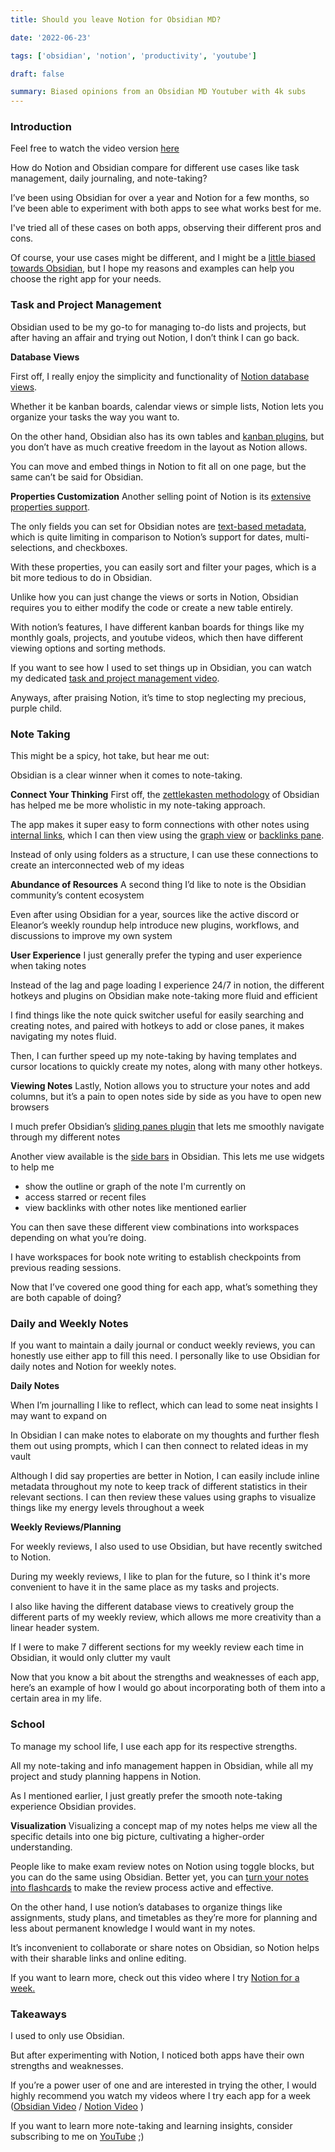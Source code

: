 ```yaml
---
title: Should you leave Notion for Obsidian MD?

date: '2022-06-23'

tags: ['obsidian', 'notion', 'productivity', 'youtube']

draft: false

summary: Biased opinions from an Obsidian MD Youtuber with 4k subs
---
```


### Introduction

Feel free to watch the video version [here](https://www.youtube.com/watch?v=RPZDlizrsCU)

How do Notion and Obsidian compare for different use cases like task management, daily journaling, and note-taking?

I’ve been using Obsidian for over a year and Notion for a few months, so I’ve been able to experiment with both apps to see what works best for me.

I've tried all of these cases on both apps, observing their different pros and cons.

Of course, your use cases might be different, and I might be a [little biased towards Obsidian](https://www.youtube.com/c/JohnMavrickWasTaken/videos), but I hope my reasons and examples can help you choose the right app for your needs.

### Task and Project Management

Obsidian used to be my go-to for managing to-do lists and projects, but after having an affair and trying out Notion, I don’t think I can go back.

**Database Views**

First off, I really enjoy the simplicity and functionality of [Notion database views](https://www.notion.so/help/intro-to-databases).

Whether it be kanban boards, calendar views or simple lists, Notion lets you organize your tasks the way you want to.

On the other hand, Obsidian also has its own tables and [kanban plugins](https://github.com/mgmeyers/obsidian-kanban), but you don’t have as much creative freedom in the layout as Notion allows.

You can move and embed things in Notion to fit all on one page, but the same can’t be said for Obsidian.

**Properties Customization**
Another selling point of Notion is its [extensive properties support](https://www.notion.so/help/guides/database-properties-help-organize-your-teams-information).

The only fields you can set for Obsidian notes are [text-based metadata](https://learn-the-web.algonquindesign.ca/topics/markdown-yaml-cheat-sheet/), which is quite limiting in comparison to Notion’s support for dates, multi-selections, and checkboxes.

With these properties, you can easily sort and filter your pages, which is a bit more tedious to do in Obsidian.

Unlike how you can just change the views or sorts in Notion, Obsidian requires you to either modify the code or create a new table entirely.

With notion’s features, I have different kanban boards for things like my monthly goals, projects, and youtube videos, which then have different viewing options and sorting methods.

If you want to see how I used to set things up in Obsidian, you can watch my dedicated [task and project management video](https://www.youtube.com/watch?v=WigJ_rpCFpE).

Anyways, after praising Notion, it’s time to stop neglecting my precious, purple child.

### Note Taking

This might be a spicy, hot take, but hear me out:

Obsidian is a clear winner when it comes to note-taking.

**Connect Your Thinking**
First off, the [zettlekasten methodology](https://zettelkasten.de/posts/overview/) of Obsidian has helped me be more wholistic in my note-taking approach.

The app makes it super easy to form connections with other notes using [internal links](https://help.obsidian.md/How+to/Internal+link), which I can then view using the [graph view](https://help.obsidian.md/Plugins/Graph+view) or [backlinks pane](https://help.obsidian.md/How+to/Working+with+backlinks).

Instead of only using folders as a structure, I can use these connections to create an interconnected web of my ideas

**Abundance of Resources**
A second thing I’d like to note is the Obsidian community’s content ecosystem

Even after using Obsidian for a year, sources like the active discord or Eleanor’s weekly roundup help introduce new plugins, workflows, and discussions to improve my own system

**User Experience**
I just generally prefer the typing and user experience when taking notes

Instead of the lag and page loading I experience 24/7 in notion, the different hotkeys and plugins on Obsidian make note-taking more fluid and efficient

I find things like the note quick switcher useful for easily searching and creating notes, and paired with hotkeys to add or close panes, it makes navigating my notes fluid.

Then, I can further speed up my note-taking by having templates and cursor locations to quickly create my notes, along with many other hotkeys.

**Viewing Notes**
Lastly, Notion allows you to structure your notes and add columns, but it’s a pain to open notes side by side as you have to open new browsers

I much prefer Obsidian’s [sliding panes plugin](https://github.com/deathau/sliding-panes-obsidian) that lets me smoothly navigate through my different notes

Another view available is the [side bars](https://help.obsidian.md/User+interface/Workspace/Sidebar) in Obsidian. This lets me use widgets to help me

- show the outline or graph of the note I'm currently on
- access starred or recent files
- view backlinks with other notes like mentioned earlier

You can then save these different view combinations into workspaces depending on what you’re doing.

I have workspaces for book note writing to establish checkpoints from previous reading sessions.

Now that I’ve covered one good thing for each app, what’s something they are both capable of doing?

### Daily and Weekly Notes

If you want to maintain a daily journal or conduct weekly reviews, you can honestly use either app to fill this need. I personally like to use Obsidian for daily notes and Notion for weekly notes.

**Daily Notes**

When I’m journalling I like to reflect, which can lead to some neat insights I may want to expand on

In Obsidian I can make notes to elaborate on my thoughts and further flesh them out using prompts, which I can then connect to related ideas in my vault

Although I did say properties are better in Notion, I can easily include inline metadata throughout my note to keep track of different statistics in their relevant sections. I can then review these values using graphs to visualize things like my energy levels throughout a week

**Weekly Reviews/Planning**

For weekly reviews, I also used to use Obsidian, but have recently switched to Notion.

During my weekly reviews, I like to plan for the future, so I think it's more convenient to have it in the same place as my tasks and projects.

I also like having the different database views to creatively group the different parts of my weekly review, which allows me more creativity than a linear header system.

If I were to make 7 different sections for my weekly review each time in Obsidian, it would only clutter my vault

Now that you know a bit about the strengths and weaknesses of each app, here’s an example of how I would go about incorporating both of them into a certain area in my life.

### School

To manage my school life, I use each app for its respective strengths.

All my note-taking and info management happen in Obsidian, while all my project and study planning happens in Notion.

As I mentioned earlier, I just greatly prefer the smooth note-taking experience Obsidian provides.

**Visualization**
Visualizing a concept map of my notes helps me view all the specific details into one big picture, cultivating a higher-order understanding.

People like to make exam review notes on Notion using toggle blocks, but you can do the same using Obsidian. Better yet, you can [turn your notes into flashcards](https://youtu.be/jAPn6yqrDxQ?t=985) to make the review process active and effective.

On the other hand, I use notion’s databases to organize things like assignments, study plans, and timetables as they’re more for planning and less about permanent knowledge I would want in my notes.

It’s inconvenient to collaborate or share notes on Obsidian, so Notion helps with their sharable links and online editing.

If you want to learn more, check out this video where I try [Notion for a week.](https://www.youtube.com/watch?v=evs-ohxWPfM)

### Takeaways

I used to only use Obsidian.

But after experimenting with Notion, I noticed both apps have their own strengths and weaknesses.

If you’re a power user of one and are interested in trying the other, I would highly recommend you watch my videos where I try each app for a week ([Obsidian Video](https://www.youtube.com/watch?v=TDhTpPIjsDg) / [Notion Video](https://www.youtube.com/watch?v=evs-ohxWPfM&ab_channel=JohnMavrick) )

If you want to learn more note-taking and learning insights, consider subscribing to me on [YouTube](https://www.youtube.com/c/JohnMavrickWasTaken/featured) ;)
